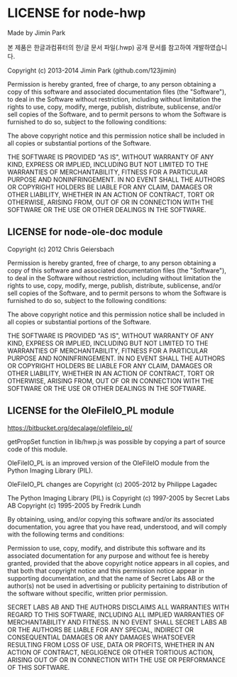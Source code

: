 LICENSE for node-hwp
===================
Made by Jimin Park

본 제품은 한글과컴퓨터의 한/글 문서 파일(.hwp) 공개 문서를 참고하여 개발하였습니다.

Copyright (c) 2013-2014 Jimin Park (github.com/123jimin)

Permission is hereby granted, free of charge, to any person obtaining a copy
of this software and associated documentation files (the "Software"), to deal
in the Software without restriction, including without limitation the rights
to use, copy, modify, merge, publish, distribute, sublicense, and/or sell
copies of the Software, and to permit persons to whom the Software is
furnished to do so, subject to the following conditions:

The above copyright notice and this permission notice shall be included in
all copies or substantial portions of the Software.

THE SOFTWARE IS PROVIDED "AS IS", WITHOUT WARRANTY OF ANY KIND, EXPRESS OR 
IMPLIED, INCLUDING BUT NOT LIMITED TO THE WARRANTIES OF MERCHANTABILITY, 
FITNESS FOR A PARTICULAR PURPOSE AND NONINFRINGEMENT. IN NO EVENT SHALL THE 
AUTHORS OR COPYRIGHT HOLDERS BE LIABLE FOR ANY CLAIM, DAMAGES OR OTHER 
LIABILITY, WHETHER IN AN ACTION OF CONTRACT, TORT OR OTHERWISE, ARISING FROM, 
OUT OF OR IN CONNECTION WITH THE SOFTWARE OR THE USE OR OTHER DEALINGS IN 
THE SOFTWARE.


LICENSE for node-ole-doc module
-------------------------------
Copyright (c) 2012 Chris Geiersbach

Permission is hereby granted, free of charge, to any person obtaining a copy
of this software and associated documentation files (the "Software"), to deal
in the Software without restriction, including without limitation the rights
to use, copy, modify, merge, publish, distribute, sublicense, and/or sell
copies of the Software, and to permit persons to whom the Software is
furnished to do so, subject to the following conditions:

The above copyright notice and this permission notice shall be included in
all copies or substantial portions of the Software.

THE SOFTWARE IS PROVIDED "AS IS", WITHOUT WARRANTY OF ANY KIND, EXPRESS OR
IMPLIED, INCLUDING BUT NOT LIMITED TO THE WARRANTIES OF MERCHANTABILITY,
FITNESS FOR A PARTICULAR PURPOSE AND NONINFRINGEMENT. IN NO EVENT SHALL THE
AUTHORS OR COPYRIGHT HOLDERS BE LIABLE FOR ANY CLAIM, DAMAGES OR OTHER
LIABILITY, WHETHER IN AN ACTION OF CONTRACT, TORT OR OTHERWISE, ARISING FROM,
OUT OF OR IN CONNECTION WITH THE SOFTWARE OR THE USE OR OTHER DEALINGS IN
THE SOFTWARE.


LICENSE for the OleFileIO_PL module
-----------------------------------
https://bitbucket.org/decalage/olefileio_pl/

getPropSet function in lib/hwp.js was possible by copying a part of source code of this module.

OleFileIO_PL is an improved version of the OleFileIO module from the
Python Imaging Library (PIL).

OleFileIO_PL changes are Copyright (c) 2005-2012 by Philippe Lagadec

The Python Imaging Library (PIL) is
   Copyright (c) 1997-2005 by Secret Labs AB
   Copyright (c) 1995-2005 by Fredrik Lundh

By obtaining, using, and/or copying this software and/or its associated
documentation, you agree that you have read, understood, and will comply with
the following terms and conditions:

Permission to use, copy, modify, and distribute this software and its
associated documentation for any purpose and without fee is hereby granted,
provided that the above copyright notice appears in all copies, and that both
that copyright notice and this permission notice appear in supporting
documentation, and that the name of Secret Labs AB or the author(s) not be used
in advertising or publicity pertaining to distribution of the software
without specific, written prior permission.

SECRET LABS AB AND THE AUTHORS DISCLAIMS ALL WARRANTIES WITH REGARD TO THIS
SOFTWARE, INCLUDING ALL IMPLIED WARRANTIES OF MERCHANTABILITY AND FITNESS.
IN NO EVENT SHALL SECRET LABS AB OR THE AUTHORS BE LIABLE FOR ANY SPECIAL,
INDIRECT OR CONSEQUENTIAL DAMAGES OR ANY DAMAGES WHATSOEVER RESULTING FROM
LOSS OF USE, DATA OR PROFITS, WHETHER IN AN ACTION OF CONTRACT, NEGLIGENCE OR
OTHER TORTIOUS ACTION, ARISING OUT OF OR IN CONNECTION WITH THE USE OR
PERFORMANCE OF THIS SOFTWARE.
